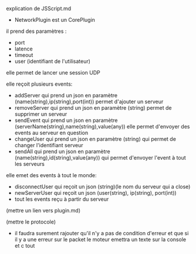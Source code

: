 explication de JSScript.md

- NetworkPlugin est un CorePlugin

il prend des paramètres :

- port
- latence
- timeout
- user (identifiant de l'utilisateur)

elle permet de lancer une session UDP

elle reçoit plusieurs events:

- addServer qui prend un json en paramètre (name(string),ip(string),port(int)) permet d'ajouter un serveur
- removeServer qui prend un json en paramètre (string) permet de supprimer un serveur
- sendEvent qui prend un json en paramètre (serverName(string),name(string),value(any)) elle permet d'envoyer des events
  au serveur en question
- changeUser qui prend un json en paramètre (string) qui permet de changer l'identifiant serveur
- sendAll qui prend un json en paramètre (name(string),id(string),value(any)) qui permet d'envoyer l'event à tout les
  serveurs

elle emet des events à tout le monde:

- disconnectUser qui reçoit un json (string)(le nom du serveur qui a close)
- newServerUser qui reçoit un json (user(string), ip(string), port(int))
- tout les events reçu à partir du serveur

(mettre un lien vers plugin.md)

(mettre le protocole)

- il faudra surement rajouter qu'il n'y a pas de condition d'erreur et que si il y a une erreur sur le packet le moteur
  emettra un texte sur la console et c tout